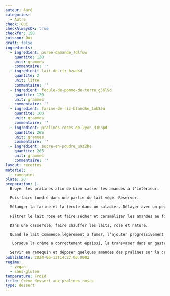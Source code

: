 ```yaml
---
auteur: Auré
categories:
  - Autre
check: Oui
checkAlwaysOk: true
checkfor: 150
cuisson: Oui
draft: false
ingredients:
  - ingredient: puree-damande_7dlfuw
    quantite: 120
    unit: grammes
    commentaire: ''
  - ingredient: lait-de-riz_hzwesd
    quantite: 2
    unit: litre
    commentaire: ''
  - ingredient: fecule-de-pomme-de-terre_g56l9d
    quantite: 120
    unit: grammes
    commentaire: ''
  - ingredient: farine-de-riz-blanche_1nb85u
    quantite: 160
    unit: grammes
    commentaire: ''
  - ingredient: pralines-roses-de-lyon_31bhpd
    quantite: 265
    unit: grammes
    commentaire: ''
  - ingredient: sucre-en-poudre_u9z2he
    quantite: 265
    unit: grammes
    commentaire: ''
layout: recettes
materiel:
  - ramequins
plate: 20
preparation: |-
  Broyer les pralines afin de bien casser les amandes à l'intérieur.

  Puis faire fondre dans une partie de lait végé. Réserver.

  Mélanger la farine et la fécule dans un saladier. Délayer avec un peu de lait puis ajouter le sucre, la purée d’amande et mélanger.

  Filtrer le lait rose et faire sécher et caraméliser les amandes au four. Réserver.

  Dans une casserole, faire chauffer les laits, rose et nature.

  Quand le lait commence légèrement à fumer, l’ajouter progressivement au contenu du saladier en fouettant. Remettre le tout dans la casserole et continuer de fouetter en appliquant une cuisson douce.

   Lorsque la crème a correctement épaissi, la transvaser dans un gastro. Placer un film étirable au contact de la crème pour éviter la formation d’une fine pellicule de peau. Et mettre au frais ou dehors si c'est l'hiver ^^

  Servir en ramequin et déposer quelques amandes des pralines sur la crème.
publishDate: 2024-06-13T14:27:00.000Z
regime:
  - vegan
  - sans-gluten
temperature: Froid
title: Crème dessert aux pralines roses
type: dessert
---
```

